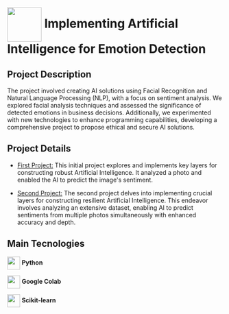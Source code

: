 <h1>
     <img align="center" width="80px" src="https://hermes.dio.me/tracks/f33ccea7-4e64-42c3-9e43-899609b6ef04.png">
    <span> 
Implementing Artificial Intelligence for Emotion Detection</span>
</h1>

## Project Description
The project involved creating AI solutions using Facial Recognition and Natural Language Processing (NLP), with a focus on sentiment analysis. We explored facial analysis techniques and assessed the significance of detected emotions in business decisions. Additionally, we experimented with new technologies to enhance programming capabilities, developing a comprehensive project to propose ethical and secure AI solutions.

## Project Details
- [First Project:](https://github.com/FernandaMancini/Implementing-Artificial-Intelligence-for-Emotion-Detection/blob/main/Sentiment_Analysis.ipynb) This initial project explores and implements key layers for constructing robust Artificial Intelligence. It analyzed a photo and enabled the AI to predict the image's sentiment.

- [Second Project:](https://github.com/FernandaMancini/Implementing-Artificial-Intelligence-for-Emotion-Detection/blob/main/Technical_Evaluation_Models.ipynb) The second project delves into implementing crucial layers for constructing resilient Artificial Intelligence. This endeavor involves analyzing an extensive dataset, enabling AI to predict sentiments from multiple photos simultaneously with enhanced accuracy and depth.

## Main Tecnologies
<p>
     <img align="center" width="30px" src="https://cdn.freebiesupply.com/logos/large/2x/python-5-logo-png-transparent.png">
    <span><strong> Python </strong></span>
</p>
<p>
     <img align="center" width="30px" src="https://static.wikia.nocookie.net/logopedia/images/6/63/Colab_favicon_256px.png/revision/latest/scale-to-width-down/170?cb=20201019224542">
    <span><strong>Google Colab </strong></span>
</p>
<p>
     <img align="center" width="30px" src="https://upload.wikimedia.org/wikipedia/commons/thumb/0/05/Scikit_learn_logo_small.svg/1280px-Scikit_learn_logo_small.svg.png">
    <span><strong> Scikit-learn </strong></span>
</p>
